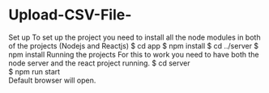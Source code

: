 # Upload-CSV-File-
Set up To set up the project you need to install all the node modules in both of the projects (Nodejs and Reactjs) 
$ cd app 
$ npm install
$ cd ../server
$ npm install 
Running the projects 
For this to work you need to have both the node server and the react project running. 
$ cd server  
$ npm run start  
Default browser will open.

